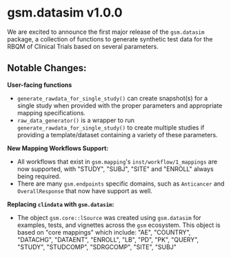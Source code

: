 # gsm.datasim v1.0.0

We are excited to announce the first major release of the `gsm.datasim` package, 
a collection of functions to generate synthetic test data for the RBQM of Clinical Trials based on several parameters.

## Notable Changes:
**User-facing functions**
- `generate_rawdata_for_single_study()` can create snapshot(s) for a single study when provided with the proper parameters and appropriate mapping specifications.
- `raw_data_generator()` is a wrapper to run `generate_rawdata_for_single_study()` to create multiple studies if providing a template/dataset containing a variety of these parameters.

**New Mapping Workflows Support:**
- All workflows that exist in `gsm.mapping`'s `inst/workflow/1_mappings` are now supported, 
with "STUDY", "SUBJ", "SITE" and "ENROLL" always being required. 
- There are many `gsm.endpoints` specific domains, such as `Anticancer` and `OverallResponse` 
that now have support as well.

**Replacing `clindata` with `gsm.datasim`:**
- The object `gsm.core::lSource` was created using `gsm.datasim` for examples, tests, and vignettes across the `gsm` ecosystem.
This object is based on "core mappings" which include: "AE", "COUNTRY", "DATACHG", "DATAENT", "ENROLL", "LB", "PD", "PK", "QUERY", "STUDY", "STUDCOMP", "SDRGCOMP", "SITE", "SUBJ" 

